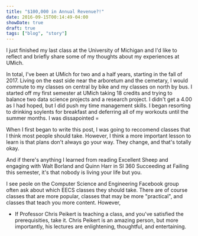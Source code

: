 ```yaml
---
title: "$100,000 in Annual Revenue?!"
date: 2016-09-15T00:14:49-04:00
showDate: true
draft: true
tags: ["blog", "story"]
---
```


I just finished my last class at the University of Michigan and I'd like to reflect and briefly share some of my thoughts about my experiences at UMich.

In total, I've been at UMich for two and a half years, starting in the fall of 2017. Living on the east side near the arboretum and the cemetary, I would commute to my classes on central by bike and my classes on north by bus. I started off my first semester at UMich taking 18 credits and trying to balance two data science projects and a research project. I didn't get a 4.00 as I had hoped, but I did push my time management skills. I began resorting to drinking soylents for breakfast and deferring all of my workouts until the summer months. I was dissapointed =

When I first began to write this post, I was going to reccomend classes that I think most people should take. However, I think a more important lesson to learn is that plans don't always go your way. They change, and that's totally okay.

And if there's anything I learned from reading Excellent Sheep and engaging with Walt Borland and Quinn Harr in SI 360 Succeeding at Failing this semester, it's that nobody is living your life but you.

I see peole on the Computer Science and Engineering Facebook group often ask about which EECS classes they should take. There are of course classes that are more popular, classes that may be more "practical", and classes that teach you more content. However,

-   If Professor Chris Peikert is teaching a class, and you've satisfied the prerequisities, take it. Chris Peikert is an amazing person, but more importantly, his lectures are enlightening, thoughtful, and entertaining.
